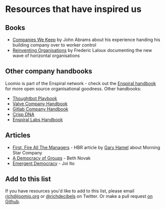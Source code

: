 # Resources that have inspired us

## Books

* [Companies We Keep](https://www.chelseagreen.com/companies-we-keep) by John Abrams about his experience handing his building company over to worker control
* [Reinventing Organisations](http://www.reinventingorganizations.com) by Frederic Laloux documenting the new wave of horizontal organisations

## Other company handbooks

Loomio is part of the Enspiral network - check out the [Enspiral handbook](http://handbook.enspiral.com) for more open source organisational goodness. Other handbooks:

* [Thoughtbot Playbook](https://thoughtbot.com/playbook)
* [Valve Company Handbook](http://www.valvesoftware.com/company/Valve_Handbook_LowRes.pdf)
* [Gitlab Company Handbook](https://about.gitlab.com/handbook/)
* [Crisp DNA](http://dna.crisp.se/docs/index.html)
* [Enspiral Labs Handbook](https://enspiral.gitbooks.io/enspiral-labs-handbook/content/)

## Articles

* [First, Fire All The Managers](https://hbr.org/2011/12/first-lets-fire-all-the-managers) - HBR article by [Gary Hamel](https://twitter.com/profhamel) about Morning Star Company
* [A Democracy of Groups](http://firstmonday.org/article/view/1289/1209) - Beth Novak
* [Emergent Democracy](https://joi.ito.com/joiwiki/EmergentDemocracyPaper) - Joi Ito

## Add to this list

If you have resources you'd like to add to this list, please email rich@loomio.org or [@richdecibels](http://twitter.com/richdecibels) on Twitter. Or make a pull request [on Github](https://github.com/loomio/loomio-coop-handbook).
